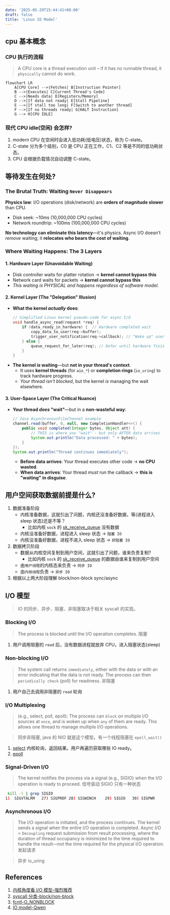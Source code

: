 ```yaml
---
date: '2025-05-29T15:44:41+08:00'
draft: false
title: 'Linux IO Model'
---
```


## cpu 基本概念

### CPU 执行的流程

> A CPU core is a thread execution unit – if it has no runnable thread, it `physically` cannot do work. 

```mermaid
flowchart LR
    A[CPU Core] -->|Fetches| B[Instruction Pointer]
    B -->|Executes| C[Current Thread's Code]
    C -->|Needs data| D[Registers/Memory]
    D -->|If data not ready| E[Stall Pipeline]
    E -->|If stall too long| F[Switch to another thread]
    F -->|If no threads ready| G[HALT Instruction]
    G --> H[CPU IDLE]
```

### 现代 CPU idle(空闲) 会怎样?

1. modern CPU 在空闲时会进入低功耗(低电压)状态，称为 C-state。
2. C-state 分为多个级别，C0 是 CPU 正在工作，C1、C2 等是不同的低功耗状态。
3. CPU 会根据负载情况自动调整 C-state。

## 等待发生在何处?

### **The Brutal Truth: Waiting `Never Disappears`**
**Physics law**: I/O operations (disk/network) are **orders of magnitude slower** than CPU.  
- Disk seek: ~10ms (10,000,000 CPU cycles)  
- Network roundtrip: ~100ms (100,000,000 CPU cycles)  

**No technology can eliminate this latency**—it's physics. 
Async I/O doesn't *remove* waiting; it **relocates who bears the cost of waiting**.


### **Where Waiting Happens: The 3 Layers**
#### **1. Hardware Layer (Unavoidable Waiting)**
- Disk controller waits for platter rotation → **kernel cannot bypass this**  
- Network card waits for packets → **kernel cannot bypass this**  
- *This waiting is PHYSICAL and happens regardless of software model.*

#### **2. Kernel Layer (The "Delegation" Illusion)**
- **What the kernel *actually* does**:  
  ```c
  // Simplified Linux kernel pseudo-code for async I/O
  void handle_async_read(request *req) {
      if (data_ready_in_hardware) {  // Hardware completed wait
          copy_data_to_user(req->buffer);
          trigger_user_notification(req->callback); // "Wake up" user-space
      } else {
          queue_request_for_later(req); // Defer until hardware finishes
      }
  }
  ```
- **The kernel *is* waiting**—but **not in your thread's context**.  
  - It uses **kernel threads** (for `aio_*`) or **completion rings** (`io_uring`) to track hardware progress.  
  - *Your thread isn't blocked*, but the kernel *is* managing the wait elsewhere.

#### **3. User-Space Layer (The Critical Nuance)**
- **Your thread *does* "wait"**—but in a **non-wasteful way**:  
  ```java
  // Java AsynchronousFileChannel example
  channel.read(buffer, 0, null, new CompletionHandler<>() {
      public void completed(Integer bytes, Object att) {
          // THIS is where you "wait" - but only AFTER data arrives
          System.out.println("Data processed: " + bytes);
      }
  });
  System.out.println("Thread continues immediately");
  ```
  - **Before data arrives**: Your thread executes other code → **no CPU wasted**.  
  - **When data arrives**: Your thread *must* run the callback → **this is "waiting" in disguise**.  


## 用户空间获取数据前提是什么?

1. 数据准备阶段
   - 内核准备数据，这就引出了问题，内核还没准备好数据，等(进程进入 sleep 状态)还是不等？
     - 比如内核 `sock` 的 [sk_receive_queue](https://elixir.bootlin.com/linux/v6.15/source/include/net/sock.h#L252) 没有数据
   - 内核没准备好数据，进程进入 sleep 状态 -> `阻塞 IO`
   - 内核没准备好数据，进程不进入 sleep 状态 -> `非阻塞 IO`
2. 数据拷贝阶段
   - 数据从内核空间复制到用户空间，这就引出了问题，谁来负责复制? 
     - 比如内核 `sock` 的 [sk_receive_queue](https://elixir.bootlin.com/linux/v6.15/source/include/net/sock.h#L252) 的数据由谁来复制到用户空间
   - 由`用户线程`的内核态来负责 -> `同步 IO`
   - 由`内核线程`负责 -> `异步 IO`
3. 根据以上两大阶段理解 block/non-block sync/async

## I/O 模型

> IO 的同步、异步、阻塞、非阻塞取决于相关 syscall 的实现。

### Blocking I/O

> The process is blocked until the I/O operation completes.
> 阻塞 

1. 用户调用阻塞的 `read` 后，没有数据进程就放弃 CPU，进入阻塞状态(sleep)

### Non-blocking I/O

> The system call returns `immediately`, either with the data or with an error indicating that the data is not ready. 
> The process can then `periodically check` (poll) for readiness.
> 非阻塞

1. 用户自己去调用非阻塞的 `read` 轮询


### I/O Multiplexing

> (e.g., select, poll, epoll)​​: The process can `block` on multiple I/O sources at `once`, and is woken up when `any` of them are ready. 
> This allows one thread to manage multiple I/O operations.

> 同步非阻塞, java 的 NIO 就是这个模型。有一个线程阻塞在 `epoll_wait()`

1. [select](https://man7.org/linux/man-pages/man2/select.2.html) 内核轮询，返回结果。用户再遍历获取哪些 IO ready。
2. [epoll](https://man7.org/linux/man-pages/man2/epoll_wait.2.html)

### Signal-Driven I/O

> The kernel notifies the process via a signal (e.g., SIGIO) when the I/O operation is ready to proceed.
> 信号驱动 SIGIO 只有一种状态

```bash
 kill -l | grep SIGIO
1)  SIGVTALRM	27) SIGPROF	28) SIGWINCH	29) SIGIO	30) SIGPWR

```

### Asynchronous I/O

> The I/O operation is initiated, and the process continues. The kernel sends a signal when the entire I/O operation is completed.
> Async I/O = `Decoupling` request submission from result processing, where the duration of thread occupancy is minimized to the time required to handle the result—not the time required for the physical I/O operation.  发起请求

> 异步 io_uring





## References

1. [内核角度看 I/O 模型-强烈推荐](https://mp.weixin.qq.com/s?__biz=Mzg2MzU3Mjc3Ng==&mid=2247483737&idx=1&sn=7ef3afbb54289c6e839eed724bb8a9d6&chksm=ce77c71ef9004e08e3d164561e3a2708fc210c05408fa41f7fe338d8e85f39c1ad57519b614e&scene=178&cur_album_id=2559805446807928833&search_click_id=#rd)
2. [syscall 分类-block/non-block](https://mohitmishra786.github.io/chessman/2025/03/31/Technical-Guide-to-System-Calls-Implementation-and-Signal-Handling-in-Modern-Operating-Systems.html)
3. [fcntl-O_NONBLOCK](https://man7.org/linux/man-pages/man2/fcntl.2.html)
4. [IO model-Qwen](https://chat.qwen.ai/c/ca5a7f7b-0084-4812-97d4-2463748d9010)